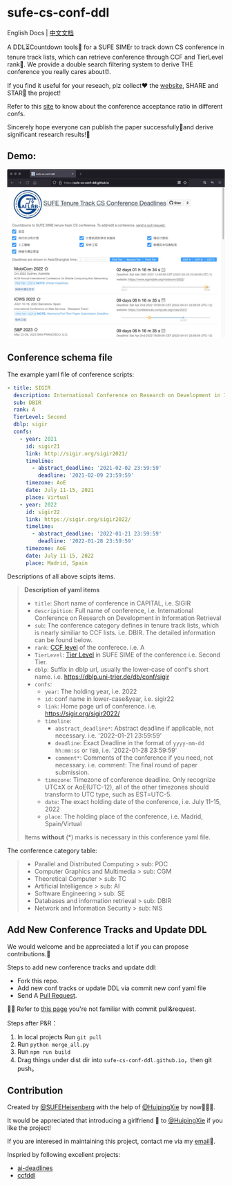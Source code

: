 # sufe-cs-conf-ddl

English Docs | [中文文档](./README.zh-CN.md)

A DDL⏳Countdown tools🔧 for a SUFE SIMEr to track down CS conference in tenure track lists,
which can retrieve conference through CCF and TierLevel rank🎰. 
We provide a double search filtering system to derive THE conference you really cares about⏰.

If you find it useful for your reseach, plz collect❤️ the [website](https://sufe-cs-conf-ddl.github.io/), SHARE and STAR🌟 the project!

Refer to this [site](https://github.com/lixin4ever/Conference-Acceptance-Rate) to know about the conference acceptance ratio in different confs.

Sincerely hope everyone can publish the paper successfully🎉and derive significant research results!🍾
## Demo:

[![Demo Preview](.conf_list/screenshot.png)](https://github.com/SUFE-CS-CONF-DDL/sufe-cs-conf-ddl/blob/main/.conf_list/screenshot.png)


## Conference schema file
The example yaml file of conference scripts: 

```yaml
- title: SIGIR
  description: International Conference on Research on Development in Information Retrieval
  sub: DBIR
  rank: A
  TierLevel: Second
  dblp: sigir
  confs:
    - year: 2021
      id: sigir21
      link: http://sigir.org/sigir2021/
      timeline:
        - abstract_deadline: '2021-02-02 23:59:59'
          deadline: '2021-02-09 23:59:59'
      timezone: AoE
      date: July 11-15, 2021
      place: Virtual
    - year: 2022
      id: sigir22
      link: https://sigir.org/sigir2022/
      timeline:
        - abstract_deadline: '2022-01-21 23:59:59'
          deadline: '2022-01-28 23:59:59'
      timezone: AoE
      date: July 11-15, 2022
      place: Madrid, Spain
```
Descriptions of all above scipts items.

> **Description of yaml items**
>
> - `title`: Short name of conference in CAPITAL, i.e. SIGIR
> - `descripition`: Full name of conference, i.e. International Conference on Research on Development in Information Retrieval
> - `sub`: The conference category defines in tenure track lists, which is nearly similiar to CCF lists. i.e. DBIR. The detailed information can be found below.
> - `rank`: [CCF level](https://www.ccf.org.cn/c/2019-04-25/663625.shtml) of the conferece. i.e. A
> - `TierLevel`: [Tier Level](https://github.com/SUFE-CS-CONF-DDL/sufe-cs-conf-ddl/blob/main/.conf_list/SIME_tenure_CCF.xlsx) in SUFE SIME of the conference i.e. Second Tier.
> - `dblp`: Suffix in dblp url, usually the lower-case of conf's short name. i.e. https://dblp.uni-trier.de/db/conf/sigir
> - `confs`:
>   - `year`: The holding year, i.e. 2022
>   - `id`: conf name in lower-case&year, i.e. sigir22
>   - `link`: Home page url of conference. i.e. https://sigir.org/sigir2022/
>   - `timeline`:
>     - `abstract_deadline*`: Abstract deadline if applicable, not necessary. i.e. '2022-01-21 23:59:59'
>     - `deadline`: Exact Deadline in the format of `yyyy-mm-dd hh:mm:ss` or `TBD`, i.e. '2022-01-28 23:59:59'
>     - `comment*`: Comments of the conference if you need, not necessary. i.e. comment: The final round of paper submission.
>   - `timezone`: Timezone of conference deadline. Only recognize UTC±X or AoE(UTC-12), all of the other timezones should transform to UTC type, such as EST=UTC-5.
>   - `date`: The exact holding date of the conference, i.e. July 11-15, 2022
>   - `place`: The holding place of the conference, i.e. Madrid, Spain/Virtual
>
> Items **without** (*) marks is necessary in this conference yaml file.

The conference category table:
> - Parallel and Distributed Computing
    >   sub: PDC
> - Computer Graphics and Multimedia
    >   sub: CGM
> - Theoretical Computer
    >   sub: TC
> - Artificial Intelligence
    >   sub: AI
> - Software Engineering
    >   sub: SE
> -  Databases and information retrieval
    >   sub: DBIR
> - Network and Information Security
    >   sub: NIS


## Add New Conference Tracks and Update DDL
We would welcome and be appreciated a lot if you can propose contributions.🤟

Steps to add new conference tracks and update ddl:
- Fork this repo.
- Add new conf tracks or update DDL via commit new conf yaml file
- Send A [Pull Request](https://github.com/SUFE-CS-CONF-DDL/sufe-cs-conf-ddl/pulls).

👨‍🏫 Refer to [this page](https://chinese.freecodecamp.org/news/how-to-make-your-first-pull-request-on-github/) 
 you're not familiar with commit pull&request. 

Steps after P&R：
1. In local projects Run `git pull`
2. Run `python merge_all.py`
3. Run `npm run build`
4. Drag things under dist dir into `sufe-cs-conf-ddl.github.io`，then git push。


## Contribution
Created by  [@SUFEHeisenberg](https://github.com/SUFEHeisenberg) with the help of [@HuipingXie](https://github.com/HuipingXie) by now👨🏻‍💻.

It would be appreciated that introducing a girlfriend 👧 to [@HuipingXie](https://github.com/HuipingXie) if you like the project!

If you are interesed in maintaining this project, contact me via my [email](mailto:wangziyuan@163.sufe.edu.cn)👏.

Inspried by following excellent projects: 
- [ai-deadlines](https://aideadlin.es/)
- [ccfddl](https://ccfddl.github.io/)